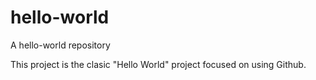 # hello-world
A hello-world repository

This project is the clasic "Hello World" project
focused on using Github.
